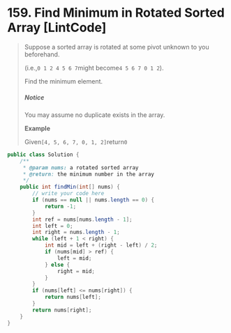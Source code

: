 # 159. Find Minimum in Rotated Sorted Array \[LintCode\]

> Suppose a sorted array is rotated at some pivot unknown to you beforehand.
>
> \(i.e.,`0 1 2 4 5 6 7`might become`4 5 6 7 0 1 2`\).
>
> Find the minimum element.
>
> ##### Notice
>
> You may assume no duplicate exists in the array.
>
> **Example**
>
> Given`[4, 5, 6, 7, 0, 1, 2]`return`0`

```java
public class Solution {
    /**
     * @param nums: a rotated sorted array
     * @return: the minimum number in the array
     */
    public int findMin(int[] nums) {
        // write your code here
        if (nums == null || nums.length == 0) {
            return -1;
        }
        int ref = nums[nums.length - 1];
        int left = 0;
        int right = nums.length - 1;
        while (left + 1 < right) {
            int mid = left + (right - left) / 2;
            if (nums[mid] > ref) {
                left = mid;
            } else {
                right = mid;
            }
        }
        if (nums[left] <= nums[right]) {
            return nums[left];
        }
        return nums[right];
    }
}
```



